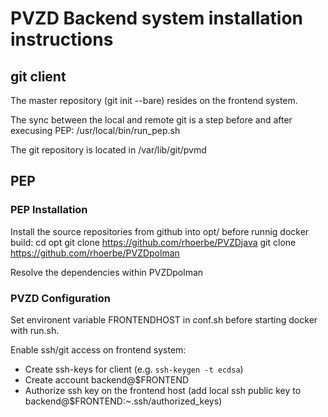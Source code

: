 # PVZD Backend system installation instructions

## git client
The master repository (git init --bare) resides on the frontend system.

The sync between the local and remote git is a step before and after execusing PEP:
/usr/local/bin/run_pep.sh

The git repository is located in /var/lib/git/pvmd

## PEP
### PEP Installation
Install the source repositories from github into opt/ before runnig docker build:
cd opt
git clone https://github.com/rhoerbe/PVZDjava
git clone https://github.com/rhoerbe/PVZDpolman

Resolve the dependencies within PVZDpolman 

### PVZD Configuration

Set environent variable FRONTENDHOST in conf.sh before starting docker with run.sh.
    

Enable ssh/git access on frontend system:
- Create ssh-keys for client (e.g. `ssh-keygen -t ecdsa`)
- Create account backend@$FRONTEND 
- Authorize ssh key on the frontend host (add local ssh public key to backend@$FRONTEND:~.ssh/authorized_keys)
